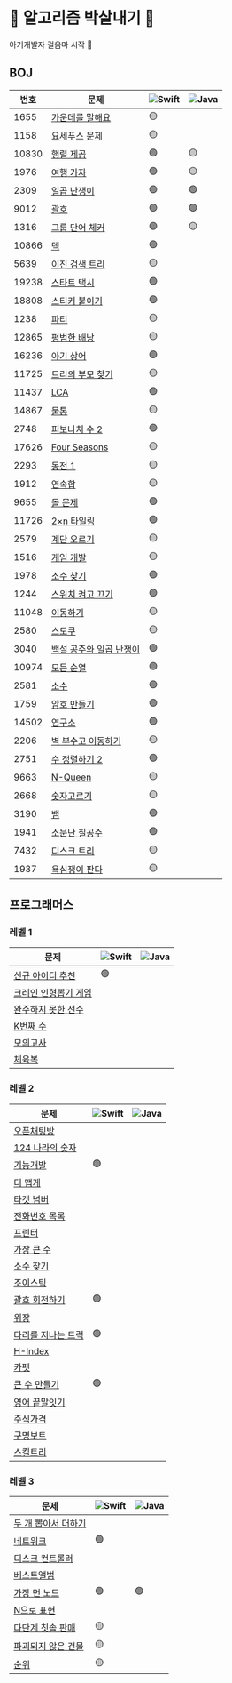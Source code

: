 # 👊 알고리즘 박살내기 👊

아기개발자 걸음마 시작 🐥

## BOJ

|번호|문제|<img alt="Swift" src="https://img.shields.io/badge/-Swift-FA7343?style=flat-square&logo=Swift&logoColor=white" />|<img alt="Java" src="https://img.shields.io/badge/-Java-007396?style=flat-square&logo=Java&logoColor=white" />|
|---|---|---|---|
|1655|[가운데를 말해요](https://www.acmicpc.net/problem/1655)|🟡||
|1158|[요세푸스 문제](https://www.acmicpc.net/problem/1158)|🟡||
|10830|[행렬 제곱](https://www.acmicpc.net/problem/10830)|🟢|🟡|
|1976|[여행 가자](https://www.acmicpc.net/problem/1976)|🟢|🟡|
|2309|[일곱 난쟁이](https://www.acmicpc.net/problem/2309)|🟢|🟢|
|9012|[괄호](https://www.acmicpc.net/problem/9012)|🟢|🟢|
|1316|[그룹 단어 체커](https://www.acmicpc.net/problem/1316)|🟢|🟡|
|10866|[덱](https://www.acmicpc.net/problem/10866)|🟢||
|5639|[이진 검색 트리](https://www.acmicpc.net/problem/5639)|🟡||
|19238|[스타트 택시](https://www.acmicpc.net/problem/19238)|🟢||
|18808|[스티커 붙이기](https://www.acmicpc.net/problem/18808)|🟢||
|1238|[파티](https://www.acmicpc.net/problem/1238)|🟡||
|12865|[평범한 배낭](https://www.acmicpc.net/problem/12865)|🟡||
|16236|[아기 상어](https://www.acmicpc.net/problem/16236)|🟢||
|11725|[트리의 부모 찾기](https://www.acmicpc.net/problem/11725)|🟡||
|11437|[LCA](https://www.acmicpc.net/problem/11437)|🟢||
|14867|[물통](https://www.acmicpc.net/problem/14867)|🟡||
|2748|[피보나치 수 2](https://www.acmicpc.net/problem/2748)|🟢||
|17626|[Four Seasons](https://www.acmicpc.net/problem/17626)|🟡||
|2293|[동전 1](https://www.acmicpc.net/problem/2293)|🟡||
|1912|[연속합](https://www.acmicpc.net/problem/1912)|🟡||
|9655|[돌 문제](https://www.acmicpc.net/problem/9655)|🟢||
|11726|[2×n 타일링](https://www.acmicpc.net/problem/11726)|🟢||
|2579|[계단 오르기](https://www.acmicpc.net/problem/2579)|🟡||
|1516|[게임 개발](https://www.acmicpc.net/problem/1516)|🟡||
|1978|[소수 찾기](https://www.acmicpc.net/problem/1978)|🟢||
|1244|[스위치 켜고 끄기](https://www.acmicpc.net/problem/1244)|🟢||
|11048|[이동하기](https://www.acmicpc.net/problem/11048)|🟡||
|2580|[스도쿠](https://www.acmicpc.net/problem/2580)|🟡||
|3040|[백설 공주와 일곱 난쟁이](https://www.acmicpc.net/problem/3040)|🟢||
|10974|[모든 순열](https://www.acmicpc.net/problem/10974)|🟢||
|2581|[소수](https://www.acmicpc.net/problem/2581)|🟢||
|1759|[암호 만들기](https://www.acmicpc.net/problem/1759)|🟢||
|14502|[연구소](https://www.acmicpc.net/problem/14502)|🟢||
|2206|[벽 부수고 이동하기](https://www.acmicpc.net/problem/2206)|🟡||
|2751|[수 정렬하기 2](https://www.acmicpc.net/problem/2751)|🟢||
|9663|[N-Queen](https://www.acmicpc.net/problem/9663)|🟡||
|2668|[숫자고르기](https://www.acmicpc.net/problem/2668)|🟡||
|3190|[뱀](https://www.acmicpc.net/problem/3190)|🟢||
|1941|[소문난 칠공주](https://www.acmicpc.net/problem/1941)|🟢||
|7432|[디스크 트리](https://www.acmicpc.net/problem/7432)|🟡||
|1937|[욕심쟁이 판다](https://www.acmicpc.net/problem/1937)|🟡||

## 프로그래머스

### 레벨 1
|문제|<img alt="Swift" src="https://img.shields.io/badge/-Swift-FA7343?style=flat-square&logo=Swift&logoColor=white" />|<img alt="Java" src="https://img.shields.io/badge/-Java-007396?style=flat-square&logo=Java&logoColor=white" />|
|---|---|---|
|[신규 아이디 추천](https://programmers.co.kr/learn/courses/30/lessons/72410)|🟢||
|[크레인 인형뽑기 게임](https://programmers.co.kr/learn/courses/30/lessons/64061)|||
|[완주하지 못한 선수](https://programmers.co.kr/learn/courses/30/lessons/42576)|||
|[K번째 수](https://programmers.co.kr/learn/courses/30/lessons/42748)|||
|[모의고사](https://programmers.co.kr/learn/courses/30/lessons/42840)|||
|[체육복](https://programmers.co.kr/learn/courses/30/lessons/42862)|||

### 레벨 2
|문제|<img alt="Swift" src="https://img.shields.io/badge/-Swift-FA7343?style=flat-square&logo=Swift&logoColor=white" />|<img alt="Java" src="https://img.shields.io/badge/-Java-007396?style=flat-square&logo=Java&logoColor=white" />|
|---|---|---|
|[오픈채팅방](https://programmers.co.kr/learn/courses/30/lessons/42888)|||
|[124 나라의 숫자](https://programmers.co.kr/learn/courses/30/lessons/12899)|||
|[기능개발](https://programmers.co.kr/learn/courses/30/lessons/42586)|🟢||
|[더 맵게](https://programmers.co.kr/learn/courses/30/lessons/42626)|||
|[타겟 넘버](https://programmers.co.kr/learn/courses/30/lessons/43165)|||
|[전화번호 목록](https://programmers.co.kr/learn/courses/30/lessons/42577)|||
|[프린터](https://programmers.co.kr/learn/courses/30/lessons/42587)|||
|[가장 큰 수](https://programmers.co.kr/learn/courses/30/lessons/42746)|||
|[소수 찾기](https://programmers.co.kr/learn/courses/30/lessons/42839)|||
|[조이스틱](https://programmers.co.kr/learn/courses/30/lessons/42860)|||
|[괄호 회전하기](https://programmers.co.kr/learn/courses/30/lessons/76502)|🟢||
|[위장](https://programmers.co.kr/learn/courses/30/lessons/42578)|||
|[다리를 지나는 트럭](https://programmers.co.kr/learn/courses/30/lessons/42583)|🟢||
|[H-Index](https://programmers.co.kr/learn/courses/30/lessons/42747)|||
|[카펫](https://programmers.co.kr/learn/courses/30/lessons/42842)|||
|[큰 수 만들기](https://programmers.co.kr/learn/courses/30/lessons/42883)|🟢||
|[영어 끝말잇기](https://programmers.co.kr/learn/courses/30/lessons/12981)|||
|[주식가격](https://programmers.co.kr/learn/courses/30/lessons/42584)|||
|[구명보트](https://programmers.co.kr/learn/courses/30/lessons/42885)|||
|[스킬트리](https://programmers.co.kr/learn/courses/30/lessons/49993)|||

### 레벨 3
|문제|<img alt="Swift" src="https://img.shields.io/badge/-Swift-FA7343?style=flat-square&logo=Swift&logoColor=white" />|<img alt="Java" src="https://img.shields.io/badge/-Java-007396?style=flat-square&logo=Java&logoColor=white" />|
|---|---|---|
|[두 개 뽑아서 더하기](https://programmers.co.kr/learn/courses/30/lessons/68644)|||
|[네트워크](https://programmers.co.kr/learn/courses/30/lessons/43162)|🟢||
|[디스크 컨트롤러](https://programmers.co.kr/learn/courses/30/lessons/42627)|||
|[베스트앨범](https://programmers.co.kr/learn/courses/30/lessons/42579)|||
|[가장 먼 노드](https://programmers.co.kr/learn/courses/30/lessons/49189)|🟢|🟢|
|[N으로 표현](https://programmers.co.kr/learn/courses/30/lessons/42895)|||
|[다단계 칫솔 판매](https://programmers.co.kr/learn/courses/30/lessons/77486)|🟡||
|[파괴되지 않은 건물](https://programmers.co.kr/learn/courses/30/lessons/92344)|🟡||
|[순위](https://programmers.co.kr/learn/courses/30/lessons/49191)|🟡||